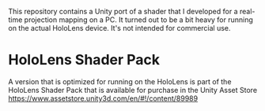 This repository contains a Unity port of a shader that I developed for a real-time projection mapping on a PC. It turned out to be a bit heavy for running on the actual HoloLens device. It's not intended for commercial use.

# HoloLens Shader Pack
A version that is optimized for running on the HoloLens is part of the HoloLens Shader Pack that is available for purchase in the Unity Asset Store https://www.assetstore.unity3d.com/en/#!/content/89989
